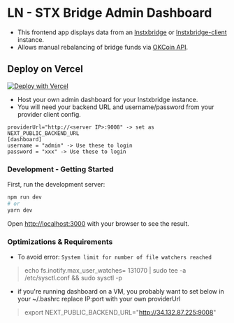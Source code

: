 # LN - STX Bridge Admin Dashboard

* This frontend app displays data from an [lnstxbridge](https://github.com/pseudozach/lnstxbridge) or [lnstxbridge-client](https://github.com/pseudozach/lnstxbridge-client) instance.
* Allows manual rebalancing of bridge funds via [OKCoin API](https://www.okcoin.com/docs/en/#README).

## Deploy on Vercel

[![Deploy with Vercel](https://vercel.com/button)](https://vercel.com/new/clone?repository-url=https%3A%2F%2Fgithub.com%2Fpseudozach%2Flnstxbridge-dashboard&env=NEXT_PUBLIC_BACKEND_URL&envDescription=URL%20of%20LN-STX%20Bridge%20Backend)  

* Host your own admin dashboard for your lnstxbridge instance.
* You will need your backend URL and username/password from your provider client config.  
```
providerUrl="http://<server IP>:9008" -> set as NEXT_PUBLIC_BACKEND_URL
[dashboard]  
username = "admin" -> Use these to login
password = "xxx" -> Use these to login
```  

### Development - Getting Started

First, run the development server:

```bash
npm run dev
# or
yarn dev
```

Open [http://localhost:3000](http://localhost:3000) with your browser to see the result.

### Optimizations & Requirements

* To avoid error: `System limit for number of file watchers reached`  
>echo fs.inotify.max_user_watches= 131070 | sudo tee -a /etc/sysctl.conf && sudo sysctl -p

* if you're running dashboard on a VM, you probably want to set below in your ~/.bashrc replace IP:port with your own providerUrl
> export NEXT_PUBLIC_BACKEND_URL="http://34.132.87.225:9008"  

